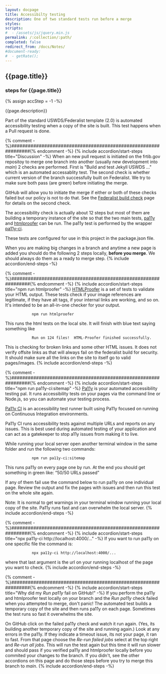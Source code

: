 ```yaml
---
layout: docpage
title: Accessibilty testing
description: One of two standard tests run before a merge
styles:
scripts:
#  - /assets/js/jquery.min.js
permalink: /:collection/:path/
completed: false
redirect_from: /docs/Notes/
#document-ready:
#  - getRate();
---
```


## {{page.title}}

<h3 class="usa-sr-only">steps for {{page.title}}</h3>
{% assign accStep = -1 -%}

{{page.description}}

Part of the standard USWDS/Federalist template (2.0) is automated accessibility testing when a copy of the site is built.  This test happens when a Pull request is done.

{% comment -%}###############################################################{% endcomment -%}
{% include accordion/start-steps title="Discussion" -%}
When an new pull request is initiated on the frtib.gov repositoy to merge one branch into another (usually new development into *main*) 2 checks are performed.  First is "Build and test Jekyll USWDS ..." which is an automated accessablity test.  The second check is whether current version of the branch successfully built on Federalist.  We try to make sure both pass (are green) before initiating the merge.

GitHub will allow you to initiate the merge if either or both of these checks failed but our policy is not to do that.  See the [Federalist build check]({{site.baseurl}}/docs/Notes/Federalist-build-check) page for details on the second check.

The accessibility check is actually about 12 steps but most of them are building a temporary instance of the site so that the two main tests, [pa11y](https://github.com/pa11y/pa11y) and [htmlproofer](https://github.com/pa11y/pa11y-ci) can be run.  The pa11y test is performed by the wrapper [pa11y-ci](https://github.com/pa11y/pa11y-ci).

These tests are configured for use in this project in the package.json file.

When you are making big changes in a branch and anytime a new page is added you should do the following 2 steps locally, **before you merge**.  We should always do them as a ready to merge step.
{% include accordion/end-steps -%}

{% comment -%}###############################################################{% endcomment -%}
{% include accordion/start-steps title="npm run htmlproofer" -%}
[HTMLProofer](https://github.com/gjtorikian/html-proofer) is a set of tests to validate your HTML output. These tests check if your image references are legitimate, if they have alt tags, if your internal links are working, and so on. It's intended to be an all-in-one checker for your output.

                npm run htmlproofer

This runs the html tests on the local site.  It will finish with blue text saying something like

                Run on 124 files!  HTML-Proofer finished successfully.

This is checking for broken links and some other HTML issues.  It does not verify offsite links as that will always fail on the federalist build for security.  It should make sure all the links on the site to itself go to valid pages/images.
{% include accordion/end-steps -%}

{% comment -%}###############################################################{% endcomment -%}
{% include accordion/start-steps title="npm run pa11y-ci:sitemap" -%}
[Pa11y](https://github.com/pa11y/pa11y) is your automated accessibility testing pal. It runs accessibility tests on your pages via the command line or Node.js, so you can automate your testing process.

[Pa11y CI](https://github.com/pa11y/pa11y-ci) is an accessibility test runner built using Pa11y focused on running on Continuous Integration environments.

Pa11y CI runs accessibility tests against multiple URLs and reports on any issues. This is best used during automated testing of your application and can act as a gatekeeper to stop a11y issues from making it to live.


While running your local server open another terminal window in the same folder and run the following two commands:


                npm run pa11y-ci:sitemap


This runs pa11y on every page one by run.  At the end you should get something in green like: “50/50 URLs passed”

If any of them fail use the command below to run pa11y on one individual page.  Review the output and fix the pages with issues and then run this test on the whole site again.

Note: It is normal to get warnings in your terminal window running your local copy of the site.  Pa11y runs fast and can overwhelm the local server.
{% include accordion/end-steps -%}

{% comment -%}###############################################################{% endcomment -%}
{% include accordion/start-steps title="npx pa11y-ci http://localhost:4000/..." -%}
If you want to run pa11y on one specific file the command is:


                npx pa11y-ci http://localhost:4000/...


where that last argument is the url on your running localhost of the page you want to check.
{% include accordion/end-steps -%}


{% comment -%}###############################################################{% endcomment -%}
{% include accordion/start-steps title="<span class='red'>Why did my <i>Run pa11y</i> fail on GitHub!</span>" -%}
If you perform the pa11y and htmlproofer test locally on your branch and the *Run pa11y* check failed when you attempted to merge, don't panic!  The automated test builds a temporary copy of the site and then runs pa11y on each page.  Sometimes the test runs so fast it overwhelms the site.

On GitHub click on the failed pa11y check and watch it run again.  (Yes, its building another temporary copy of the site and running again.)  Look at any errors in the pa11y.  If they indicate a timeout issue, its not your page, it ran to fast.  From that page choose the *Re-run failed jobs* select at the top right and *Re-run all jobs*.  This will run the test again but this time it will run slower and should pass if you verified pa11y and htmlproofer locally before you commited your changes to the branch.  If you didn't, see the other accordions on this page and do those steps before you try to merge this branch to *main*.
{% include accordion/end-steps -%}
